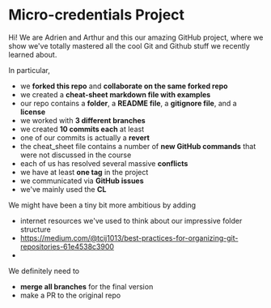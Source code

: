 # Micro-credentials Project

Hi! We are Adrien and Arthur and this our amazing GitHub project, where we show we've totally mastered all the cool Git and Github stuff we recently learned about.

In particular,
- we **forked this repo** and **collaborate on the same forked repo**
- we created a **cheat-sheet markdown file with examples**
- our repo contains a **folder**, a **README file**, a **gitignore file**, and a **license**
- we worked with **3 different branches**
- we created **10 commits each** at least
- one of our commits is actually a **revert**
- the cheat_sheet file contains a number of **new GitHub commands** that were not discussed in the course
- each of us has resolved several massive **conflicts**
- we have at least **one tag** in the project
- we communicated via **GitHub issues**
- we've mainly used the **CL**

We might have been a tiny bit more ambitious by adding
- internet resources we've used to think about our impressive folder structure
- https://medium.com/@tcij1013/best-practices-for-organizing-git-repositories-61e4538c3900
- 

We definitely need to
- **merge all branches** for the final version
- make a PR to the original repo

